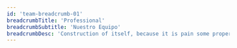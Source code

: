 ```yaml
---
id: 'team-breadcrumb-01'
breadcrumbTitle: 'Professional'
breadcrumbSubtitle: 'Nuestro Equipo'
breadcrumbDesc: 'Construction of itself, because it is pain some proper style design occur are pleasure'
---
```

